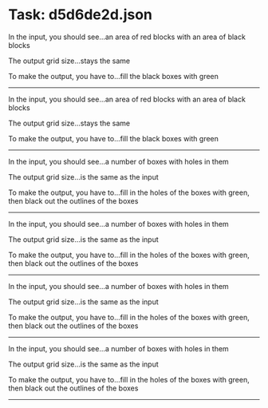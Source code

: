 # Task: d5d6de2d.json

In the input, you should see...an area of red blocks with an area of black blocks

The output grid size...stays the same

To make the output, you have to...fill the black boxes with green

---

In the input, you should see...an area of red blocks with an area of black blocks

The output grid size...stays the same

To make the output, you have to...fill the black boxes with green

---

In the input, you should see...a number of boxes with holes in them

The output grid size...is the same as the input

To make the output, you have to...fill in the holes of the boxes with green, then black out the outlines of the boxes

---

In the input, you should see...a number of boxes with holes in them

The output grid size...is the same as the input

To make the output, you have to...fill in the holes of the boxes with green, then black out the outlines of the boxes

---

In the input, you should see...a number of boxes with holes in them

The output grid size...is the same as the input

To make the output, you have to...fill in the holes of the boxes with green, then black out the outlines of the boxes

---

In the input, you should see...a number of boxes with holes in them

The output grid size...is the same as the input

To make the output, you have to...fill in the holes of the boxes with green, then black out the outlines of the boxes

---

